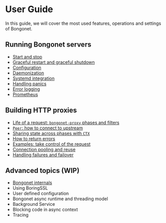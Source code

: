 # User Guide

In this guide, we will cover the most used features, operations and settings of Bongonet.

## Running Bongonet servers
* [Start and stop](start_stop.md)
* [Graceful restart and graceful shutdown](graceful.md)
* [Configuration](conf.md)
* [Daemonization](daemon.md)
* [Systemd integration](systemd.md)
* [Handling panics](panic.md)
* [Error logging](error_log.md)
* [Prometheus](prom.md)

## Building HTTP proxies
* [Life of a request: `bongonet-proxy` phases and filters](phase.md)
* [`Peer`: how to connect to upstream](peer.md)
* [Sharing state across phases with `CTX`](ctx.md)
* [How to return errors](errors.md)
* [Examples: take control of the request](modify_filter.md)
* [Connection pooling and reuse](pooling.md)
* [Handling failures and failover](failover.md)

## Advanced topics (WIP)
* [Bongonet internals](internals.md)
* Using BoringSSL
* User defined configuration
* Bongonet async runtime and threading model
* Background Service
* Blocking code in async context
* Tracing
